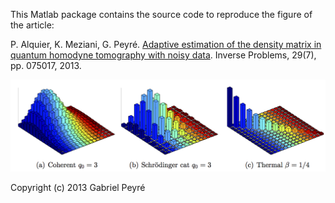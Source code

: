 This Matlab package contains the source code to reproduce the figure of the article:

P. Alquier, K. Meziani, G. Peyré. [Adaptive estimation of the density matrix in quantum homodyne tomography with noisy data](http://arxiv.org/abs/1301.7644). Inverse Problems, 29(7), pp. 075017, 2013.

![Examples of density matrices](img/examples_density.png)

Copyright (c) 2013 Gabriel Peyré
